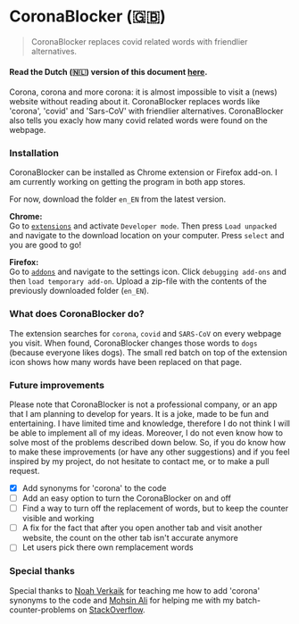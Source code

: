 # CoronaBlocker (:uk:)
>CoronaBlocker replaces covid related words with friendlier alternatives.

#### Read the Dutch (:netherlands:) version of this document [here](/README-nl_NL). 

Corona, corona and more corona: it is almost impossible to visit a (news) website without reading about it. CoronaBlocker replaces words like 'corona', 'covid' and 'Sars-CoV' with friendlier alternatives. CoronaBlocker also tells you exacly how many covid related words were found on the webpage.

### Installation 
CoronaBlocker can be installed as Chrome extension or Firefox add-on. I am currently working on getting the program in both app stores.

For now, download the folder `en_EN` from the latest version.

**Chrome:** <br>
Go to [`extensions`](chrome://extensions/) and activate `Developer mode`. Then press `Load unpacked` and navigate to the download location on your computer. Press `select` and you are good to go!

**Firefox:** <br>
Go to [`addons`](about:addons) and navigate to the settings icon. Click `debugging add-ons` and then `load temporary add-on`. Upload a zip-file with the contents of the previously downloaded folder (`en_EN`).

### What does CoronaBlocker do?
The extension searches for `corona`, `covid` and `SARS-CoV` on every webpage you visit. When found, CoronaBlocker changes those words to `dogs` (because everyone likes dogs). The small red batch on top of the extension icon shows how many words have been replaced on that page.


### Future improvements
Please note that CoronaBlocker is not a professional company, or an app that I am planning to develop for years. It is a joke, made to be fun and entertaining. I have limited time and knowledge, therefore I do not think I will be able to implement all of my ideas. Moreover, I do not even know how to solve most of the problems described down below. So, if you do know how to make these improvements (or have any other suggestions) and if you feel inspired by my project, do not hesitate to contact me, or to make a pull request.

- [x] Add synonyms for 'corona' to the code
- [ ] Add an easy option to turn the CoronaBlocker on and off
- [ ] Find a way to turn off the replacement of words, but to keep the counter visible and working
- [ ] A fix for the fact that after you open another tab and visit another website, the count on the other tab isn't accurate anymore
- [ ] Let users pick there own remplacement words

### Special thanks
Special thanks to [Noah Verkaik](https://github.com/Nowaha) for teaching me how to add 'corona' synonyms to the code and [Mohsin Ali](https://github.com/mohsinaliryk) for helping me with my batch-counter-problems on [StackOverflow](https://stackoverflow.com/questions/64459576/incremental-counter-chrome-extension-batch-javascript).
